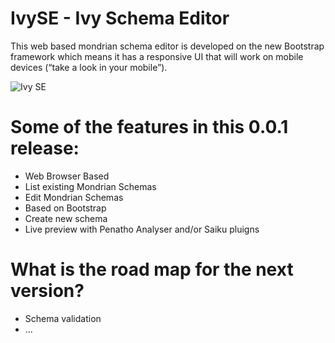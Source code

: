 IvySE - Ivy Schema Editor
=========================
This web based mondrian schema editor is developed on the new Bootstrap framework which means it has a responsive UI that will work on mobile devices (“take a look in your mobile”).

![Ivy SE](https://raw.githubusercontent.com/ivylabs/ivy-se/master/static/custom/img/IvySE.png)

Some of the features in this 0.0.1 release:
===========================================

* Web Browser Based
* List existing Mondrian Schemas
* Edit Mondrian Schemas
* Based on Bootstrap
* Create new schema
* Live preview with Penatho Analyser and/or Saiku pluigns


What is the road map for the next version?
==========================================
* Schema validation
* ...
